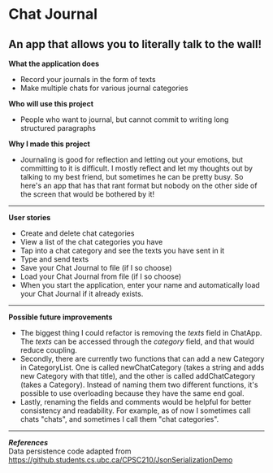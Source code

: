 # Chat Journal

## An app that allows you to literally talk to the wall!

**What the application does**
- Record your journals in the form of texts
- Make multiple chats for various journal categories

**Who will use this project**
- People who want to journal, but cannot commit to writing long structured paragraphs

**Why I made this project**
- Journaling is good for reflection and letting out your emotions, but committing to it is difficult. I mostly reflect 
and let my thoughts out by talking to my best friend, but sometimes he can be pretty busy. So here's an app that has 
that rant format but nobody on the other side of the screen that would be bothered by it!
---
**User stories**
- Create and delete chat categories
- View a list of the chat categories you have
- Tap into a chat category and see the texts you have sent in it
- Type and send texts
- Save your Chat Journal to file (if I so choose)
- Load your Chat Journal from file (if I so choose)
- When you start the application, enter your name and automatically load your Chat Journal if it already exists.
---
**Possible future improvements**
- The biggest thing I could refactor is removing the *texts* field in ChatApp. The *texts* can be accessed through the
*category* field, and that would reduce coupling.
- Secondly, there are currently two functions that can add a new Category in CategoryList. One is called newChatCategory
  (takes a string and adds new Category with that title), and the other is called addChatCategory (takes a Category). 
Instead of naming them two different functions, it's possible to use overloading because they have the same end goal.
- Lastly, renaming the fields and comments would be helpful for
better consistency and readability. For example, as of now I sometimes call chats "chats", and sometimes I call them 
"chat categories".
---

***References***\
Data persistence code adapted from https://github.students.cs.ubc.ca/CPSC210/JsonSerializationDemo

